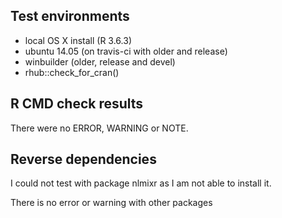 ## Test environments

- local OS X install (R 3.6.3)
- ubuntu 14.05 (on travis-ci with older and release)
- winbuilder (older, release and devel)
- rhub::check_for_cran()

## R CMD check results

There were no ERROR, WARNING or NOTE. 

## Reverse dependencies

I could not test with package nlmixr as I am not able to install it. 

There is no error or warning with other packages
